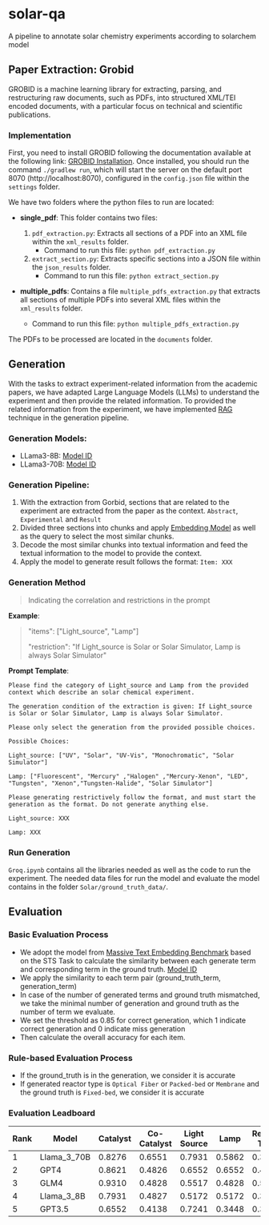 # solar-qa
A pipeline to annotate solar chemistry experiments according to solarchem model


## Paper Extraction: Grobid

GROBID is a machine learning library for extracting, parsing, and restructuring raw documents, such as PDFs, into structured XML/TEI encoded documents, with a particular focus on technical and scientific publications.

### Implementation

First, you need to install GROBID following the documentation available at the following link: [GROBID Installation](https://grobid.readthedocs.io/en/latest/Install-Grobid/). Once installed, you should run the command `./gradlew run`, which will start the server on the default port 8070 (http://localhost:8070), configured in the `config.json` file within the `settings` folder.

We have two folders where the python files to run are located:

- **single_pdf**: This folder contains two files:
  1. `pdf_extraction.py`: Extracts all sections of a PDF into an XML file within the `xml_results` folder.
     - Command to run this file: `python pdf_extraction.py`
  2. `extract_section.py`: Extracts specific sections into a JSON file within the `json_results` folder.
     - Command to run this file: `python extract_section.py`

- **multiple_pdfs**: Contains a file `multiple_pdfs_extraction.py` that extracts all sections of multiple PDFs into several XML files within the `xml_results` folder.
  - Command to run this file: `python multiple_pdfs_extraction.py`

The PDFs to be processed are located in the `documents` folder.

## Generation

With the tasks to extract experiment-related information from the academic papers, we have adapted Large Language Models (LLMs) to understand the experiment and then provide the related information. To provided the related information from the experiment, we have implemented [RAG](https://arxiv.org/abs/2005.11401) technique in the generation pipeline.

### Generation Models:
- LLama3-8B: [Model ID](https://huggingface.co/meta-llama/Meta-Llama-3-8B-Instruct)
- LLama3-70B: [Model ID](https://huggingface.co/meta-llama/Meta-Llama-3-70B-Instruct)

### Generation Pipeline:

1. With the extraction from Gorbid, sections that are related to the experiment are extracted from the paper as the context. `Abstract`, `Experimental` and `Result`
2. Divided three sections into chunks and apply [Embedding Model](https://huggingface.co/Salesforce/SFR-Embedding-Mistral) as well as the query to select the most similar chunks.
3. Decode the most similar chunks into textual information and feed the textual information to the model to provide the context.
4. Apply the model to generate result follows the format: `Item: XXX`

### Generation Method

> Indicating the correlation and restrictions in the prompt

**Example**:
> "items": ["Light_source", "Lamp"]
> 
> "restriction": "If Light_source is Solar or Solar Simulator, Lamp is always Solar Simulator"

**Prompt Template**:

    Please find the category of Light_source and Lamp from the provided context which describe an solar chemical experiment.

    The generation condition of the extraction is given: If Light_source is Solar or Solar Simulator, Lamp is always Solar Simulator.

    Please only select the generation from the provided possible choices.

    Possible Choices:

    Light_source: ["UV", "Solar", "UV-Vis", "Monochromatic", "Solar Simulator"]

    Lamp: ["Fluorescent", "Mercury" ,"Halogen" ,"Mercury-Xenon", "LED", "Tungsten", "Xenon","Tungsten-Halide", "Solar Simulator"]

    Please generating restrictively follow the format, and must start the generation as the format. Do not generate anything else.

    Light_source: XXX

    Lamp: XXX

### Run Generation

`Groq.ipynb` contains all the libraries needed as well as the code to run the experiment. The needed data files for run the model and evaluate the model contains in the folder `Solar/ground_truth_data/`.

## Evaluation

### Basic Evaluation Process
- We adopt the model from [Massive Text Embedding Benchmark](https://huggingface.co/blog/mteb) based on the STS Task to calculate the similarity between each generate term and corresponding term in the ground truth. [Model ID](https://huggingface.co/Salesforce/SFR-Embedding-Mistral)
- We apply the similarity to each term pair (ground_truth_term, generation_term)
- In case of the number of generated terms and ground truth mismatched, we take the minimal number of generation and ground truth as the number of term we evaluate.
- We set the threshold as 0.85 for correct generation, which 1 indicate correct generation and 0 indicate miss generation
- Then calculate the overall accuracy for each item.

### Rule-based Evaluation Process

- If the ground_truth is in the generation, we consider it is accurate
- If generated reactor type is `Optical Fiber` or `Packed-bed` or `Membrane` and the ground truth is `Fixed-bed`, we consider it is accurate



### Evaluation Leadboard

| Rank |   Model  | Catalyst | Co-Catalyst | Light Source | Lamp   | Reactor Type | Reaction Medium | Operation Mode |  Overall Average |
|------|------------|----------|-------------|--------------|--------|--------------|-----------------|----------------|----------------|
| 1 | Llama_3_70B | 0.8276   | 0.6551      | 0.7931       | 0.5862 | 0.3448       | 0.6207          | 0.7931         | 0.6650 |
| 2 | GPT4 | 0.8621   | 0.4826      | 0.6552       | 0.6552 | 0.4483       | 0.6207          | 0.8621         |  0.6552    |
| 3 | GLM4 | 0.9310   | 0.4828      | 0.5517       | 0.4828 | 0.5517       | 0.6897          | 0.8966         |  0.6552    |
| 4 | Llama_3_8B | 0.7931   | 0.4827      | 0.5172       | 0.5172 | 0.3103       | 0.6552          | 0.7241         | 0.5714  |
| 5 | GPT3.5 | 0.6552   | 0.4138      | 0.7241       | 0.3448 | 0.3448       | 0.5172          | 0.8966         | 0.5567  |    





